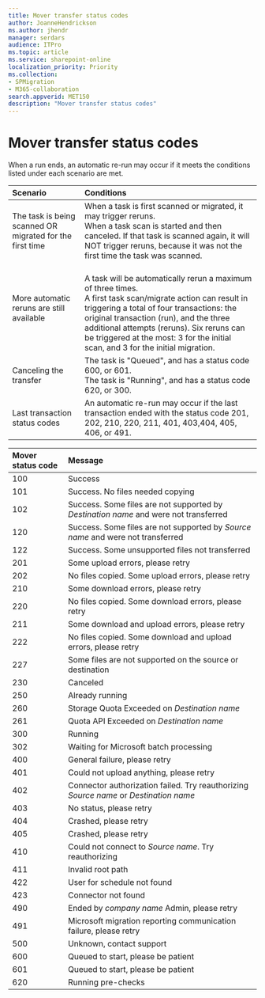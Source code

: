 ```yaml
---
title: Mover transfer status codes 
author: JoanneHendrickson
ms.author: jhendr
manager: serdars
audience: ITPro
ms.topic: article
ms.service: sharepoint-online
localization_priority: Priority
ms.collection:
- SPMigration
- M365-collaboration
search.appverid: MET150
description: "Mover transfer status codes"
---
```

# Mover transfer status codes

When a run ends, an automatic re-run may occur if it meets the conditions listed under each scenario are met.


|Scenario|Conditions|
|:-----|:-----|
|The task is being scanned OR migrated for the first time|When a task is first scanned or migrated, it may trigger reruns. </br>When a task scan is started and then canceled. If that task is scanned again, it will NOT trigger reruns, because it was not the first time the task was scanned.|
|More automatic reruns are still available| </br>A task will be automatically rerun a maximum of three times. </br>A first task scan/migrate action can result in triggering a total of four transactions: the original transaction (run), and the three additional attempts (reruns). Six reruns can be triggered at the most: 3 for the initial scan, and 3 for the initial migration.|
|Canceling the transfer|The task is "Queued", and has a status code 600, or 601. </br>The task is "Running", and has a status code 620, or 300.|
|Last transaction status codes|An automatic re-run may occur if the last transaction ended with the status code 201, 202, 210, 220, 211, 401, 403,404, 405, 406, or 491.|



|Mover status code|Message|
|:-----|:-----|
|100| Success|
|101| Success. No files needed copying|
|102| Success. Some files are not supported by *Destination name* and were not transferred|
|120| Success. Some files are not supported by *Source name* and were not transferred|
|122| Success. Some unsupported files not transferred|
|201| Some upload errors, please retry|
|202| No files copied. Some upload errors, please retry|
|210| Some download errors, please retry|
|220| No files copied. Some download errors, please retry|
|211| Some download and upload errors, please retry|
|222| No files copied. Some download and upload errors, please retry|
|227| Some files are not supported on the source or destination|
|230| Canceled|
|250| Already running|
|260| Storage Quota Exceeded on *Destination name*|
|261| Quota API Exceeded on *Destination name*|
|300| Running|
|302| Waiting for Microsoft batch processing|
|400| General failure, please retry|
|401| Could not upload anything, please retry|
|402| Connector authorization failed. Try reauthorizing *Source name* or *Destination name*|
|403| No status, please retry|
|404| Crashed, please retry|
|405| Crashed, please retry|
|410| Could not connect to *Source name*. Try reauthorizing|
|411| Invalid root path|
|422| User for schedule not found|
|423| Connector not found|
|490| Ended by *company name* Admin, please retry|
|491| Microsoft migration reporting communication failure, please retry|
|500| Unknown, contact support|
|600| Queued to start, please be patient|
|601| Queued to start, please be patient|
|620| Running pre-checks|